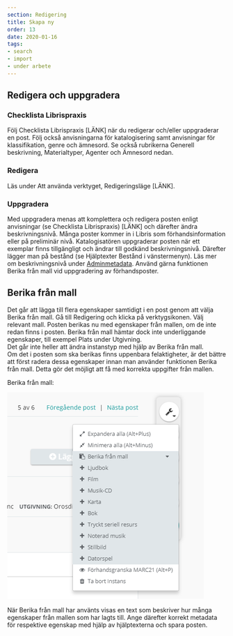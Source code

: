 ```yaml
---
section: Redigering
title: Skapa ny
order: 13
date: 2020-01-16
tags:
- search
- import
- under arbete
---
```


## Redigera och uppgradera

### Checklista Librispraxis
Följ Checklista Librispraxis [LÄNK] när du redigerar och/eller uppgraderar en post. Följ också anvisningarna för katalogisering samt anvisningar för klassifikation, genre och ämnesord.
Se också rubrikerna Generell beskrivning, Materialtyper, Agenter och Ämnesord nedan.

### Redigera
Läs under Att använda verktyget, Redigeringsläge [LÄNK].

### Uppgradera
Med uppgradera menas att komplettera och redigera posten enligt anvisningar (se Checklista Librispraxis) [LÄNK] och därefter ändra beskrivningsnivå. Många poster kommer in i Libris som förhandsinformation eller på preliminär nivå. Katalogisatören uppgraderar posten när ett exemplar finns tillgängligt och ändrar till godkänd beskrivningsnivå. Därefter lägger man på bestånd (se Hjälptexter Bestånd i vänstermenyn). Läs mer om beskrivningsnivå under [Adminmetadata](https://libris.kb.se/katalogisering/help/workflow-adminmetadata).
Använd gärna funktionen Berika från mall vid uppgradering av förhandsposter.

## Berika från mall
Det går att lägga till flera egenskaper samtidigt i en post genom att välja Berika från mall. Gå till Redigering och klicka på verktygsikonen. Välj relevant mall. Posten berikas nu med egenskaper från mallen, om de inte redan finns i posten. 
Berika från mall hämtar dock inte underliggande egenskaper, till exempel Plats under Utgivning.  
Det går inte heller att ändra instanstyp med hjälp av Berika från mall.  
Om det i posten som ska berikas finns uppenbara felaktigheter, är det bättre att först radera dessa egenskaper innan man använder funktionen Berika från mall. Detta gör det möjligt att få med korrekta uppgifter från mallen.  

Berika från mall:   

![Berika från mall](berika.png)  

När Berika från mall har använts visas en text som beskriver hur många egenskaper från mallen som har lagts till. Ange därefter korrekt metadata för respektive egenskap med hjälp av hjälptexterna och spara posten.  

